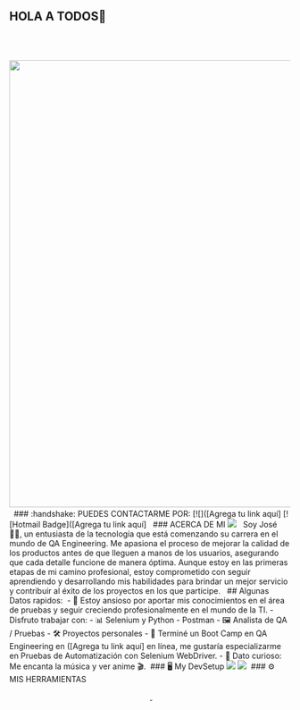 ## HOLA A TODOS👋⁣
⁣
<div id="header" align="center">⁣
  <img decoding="async" src="JOSÉ SÁNCHEZ.jng" width="800"/>⁣
</div>⁣
⁣
### :handshake: PUEDES CONTACTARME POR: [![]([Agrega tu link aquí] [![Hotmail Badge]([Agrega tu link aquí]
⁣
⁣
### ACERCA DE MI  <img src="[Agrega tu link aquí] width="50"> ⁣
⁣
Soy José 🧑‍💻, un entusiasta de la tecnología que está comenzando su carrera en el mundo de QA Engineering. Me apasiona el proceso de mejorar la calidad de los productos antes de que lleguen a manos de los usuarios, asegurando que cada detalle funcione de manera óptima. Aunque estoy en las primeras etapas de mi camino profesional, estoy comprometido con seguir aprendiendo y desarrollando mis habilidades para brindar un mejor servicio y contribuir al éxito de los proyectos en los que participe.⁣
⁣
⁣
##  Algunas Datos rapidos:⁣
⁣
- 🔭 Estoy ansioso por aportar mis conocimientos en el área de pruebas y seguir creciendo profesionalmente en el mundo de la TI.⁣
- Disfruto trabajar con:⁣
    - 📊 Selenium y Python⁣
    - Postman⁣
    - 🖼 Analista de QA / Pruebas⁣
    - 🛠 Proyectos personales⁣
- 👯 Terminé un Boot Camp en QA Engineering en ([Agrega tu link aquí] en línea, me gustaría especializarme en Pruebas de Automatización con Selenium WebDriver.⁣
- 🎉 Dato curioso: Me encanta la música y ver anime 🎬.⁣
⁣
### 🖥️ My DevSetup⁣
<img src="[Agrega tu link aquí] <img src="[Agrega tu link aquí] <img src="[Agrega tu link aquí] Studio-555555?style=flat-square&logo=Android-studio-code&logoColor=007ACC"> <img src="[Agrega tu link aquí] <img src="[Agrega tu link aquí] <img decoding="async" src="[Agrega tu link aquí] alt=""/>⁣
⁣
### ⚙️ MIS HERRAMIENTAS⁣
⁣
<p align="center">⁣
  <a href="[Agrega tu link aquí]
    <img src="[Agrega tu link aquí] />⁣
  </a>⁣
</p>
